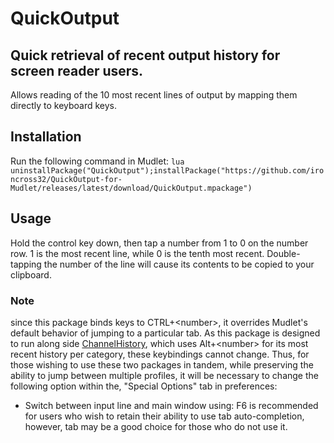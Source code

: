 # QuickOutput

## Quick retrieval of recent output history for screen reader users.

Allows reading of the 10 most recent lines of output by mapping them directly to keyboard keys.

## Installation

Run the following command in Mudlet:
`lua uninstallPackage("QuickOutput");installPackage("https://github.com/ironcross32/QuickOutput-for-Mudlet/releases/latest/download/QuickOutput.mpackage")`

## Usage

Hold the control key down, then tap a number from 1 to 0 on the number row. 1 is the most recent line, while 0 is the tenth most recent. Double-tapping the number of the line will cause its contents to be copied to your clipboard.

### Note
since this package binds keys to CTRL+&lt;number&gt;, it overrides Mudlet's default behavior of jumping to a particular tab. As this package is designed to run along side [ChannelHistory](https://github.com/ironcross32/ChannelHistory), which uses Alt+&lt;number&gt; for its most recent history per category, these keybindings cannot change. Thus, for those wishing to use these two packages in tandem, while preserving the ability to jump between multiple profiles, it will be necessary to change the following option within the, "Special Options" tab in preferences:
* Switch between input line and main window using:
F6 is recommended for users who wish to retain their ability to use tab auto-completion, however, tab may be a good choice for those who do not use it.
